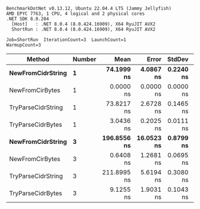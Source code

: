 ```

BenchmarkDotNet v0.13.12, Ubuntu 22.04.4 LTS (Jammy Jellyfish)
AMD EPYC 7763, 1 CPU, 4 logical and 2 physical cores
.NET SDK 8.0.204
  [Host]   : .NET 8.0.4 (8.0.424.16909), X64 RyuJIT AVX2
  ShortRun : .NET 8.0.4 (8.0.424.16909), X64 RyuJIT AVX2

Job=ShortRun  IterationCount=3  LaunchCount=1  
WarmupCount=3  

```
| Method             | Number | Mean        | Error      | StdDev    | Min         | Max         | Allocated |
|------------------- |------- |------------:|-----------:|----------:|------------:|------------:|----------:|
| **NewFromCidrString**  | **1**      |  **74.1999 ns** |  **4.0867 ns** | **0.2240 ns** |  **74.0334 ns** |  **74.4546 ns** |         **-** |
| NewFromCirBytes    | 1      |   0.0000 ns |  0.0000 ns | 0.0000 ns |   0.0000 ns |   0.0000 ns |         - |
| TryParseCidrString | 1      |  73.8217 ns |  2.6728 ns | 0.1465 ns |  73.7121 ns |  73.9881 ns |         - |
| TryParseCidrBytes  | 1      |   3.0436 ns |  0.2025 ns | 0.0111 ns |   3.0323 ns |   3.0545 ns |         - |
| **NewFromCidrString**  | **3**      | **196.8556 ns** | **16.0523 ns** | **0.8799 ns** | **196.2435 ns** | **197.8639 ns** |         **-** |
| NewFromCirBytes    | 3      |   0.6408 ns |  1.2681 ns | 0.0695 ns |   0.6005 ns |   0.7211 ns |         - |
| TryParseCidrString | 3      | 211.8995 ns |  5.6194 ns | 0.3080 ns | 211.7137 ns | 212.2551 ns |         - |
| TryParseCidrBytes  | 3      |   9.1255 ns |  1.9031 ns | 0.1043 ns |   9.0521 ns |   9.2449 ns |         - |
